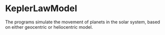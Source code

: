 # KeplerLawModel
The programs simulate the movement of planets in the solar system, based on either geocentric or heliocentric model.
